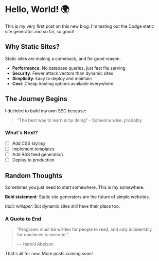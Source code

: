# Hello, World! 🌍

This is my very first post on this new blog. I'm testing out the Dodge static site generator and so far, so good!

## Why Static Sites?

Static sites are making a comeback, and for good reason:

- **Performance**: No database queries, just fast file serving
- **Security**: Fewer attack vectors than dynamic sites
- **Simplicity**: Easy to deploy and maintain
- **Cost**: Cheap hosting options available everywhere

## The Journey Begins

I decided to build my own SSG because:

> "The best way to learn is by doing" - Someone wise, probably

### What's Next?

- [ ] Add CSS styling
- [ ] Implement templates
- [ ] Add RSS feed generation
- [ ] Deploy to production

## Random Thoughts

Sometimes you just need to start somewhere. This is my somewhere.

**Bold statement**: Static site generators are the future of simple websites.

*Italic whisper*: But dynamic sites still have their place too.

### A Quote to End

> "Programs must be written for people to read, and only incidentally for machines to execute."
> 
> — Harold Abelson

That's all for now. More posts coming soon!